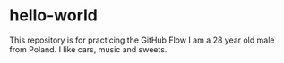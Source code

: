 # hello-world
This repository is for practicing the GitHub Flow
I am a 28 year old male from Poland. I like cars, music and sweets. 
